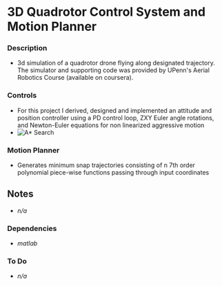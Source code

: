 # 3D Quadrotor Control System and Motion Planner
### Description
- 3d simulation of a quadrotor drone flying along designated trajectory. The simulator and supporting code was provided by UPenn's Aerial Robotics Course (available on coursera). 



### Controls
- For this project I derived, designed and implemented an attitude and position controller using a PD control loop, ZXY Euler angle rotations, and Newton-Euler equations for non linearized aggressive motion
- ![A* Search](https://github.com/JeremySMorgan/2DGraphSearch/blob/master/astar.gif)

### Motion Planner
- Generates minimum snap trajectories consisting of n 7th order polynomial piece-wise functions passing through input coordinates

## Notes
- *n/a*

### Dependencies
- *matlab*

### To Do
- *n/a*